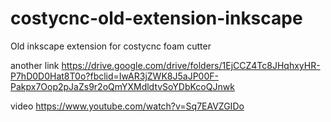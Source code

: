 # costycnc-old-extension-inkscape

Old inkscape extension for costycnc foam cutter

another link https://drive.google.com/drive/folders/1EjCCZ4Tc8JHqhxyHR-P7hD0D0Hat8T0o?fbclid=IwAR3jZWK8J5aJP00F-Pakpx7Oop2pJaZs9r2oQmYXMdldtvSoYDbKcoQJnwk

video https://www.youtube.com/watch?v=Sq7EAVZGIDo

